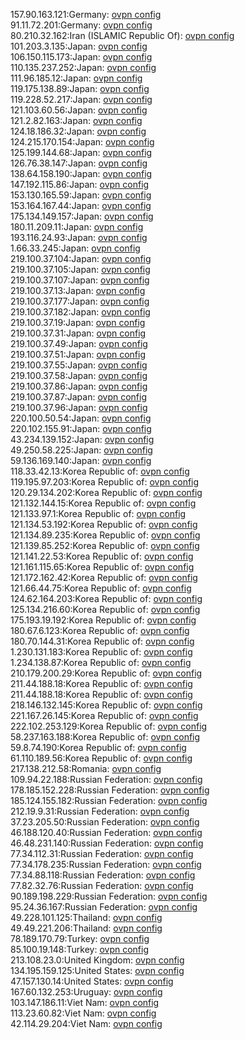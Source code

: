 157.90.163.121:Germany: [ovpn config](vpn/157_90_163_121.ovpn)  
91.11.72.201:Germany: [ovpn config](vpn/91_11_72_201.ovpn)  
80.210.32.162:Iran (ISLAMIC Republic Of): [ovpn config](vpn/80_210_32_162.ovpn)  
101.203.3.135:Japan: [ovpn config](vpn/101_203_3_135.ovpn)  
106.150.115.173:Japan: [ovpn config](vpn/106_150_115_173.ovpn)  
110.135.237.252:Japan: [ovpn config](vpn/110_135_237_252.ovpn)  
111.96.185.12:Japan: [ovpn config](vpn/111_96_185_12.ovpn)  
119.175.138.89:Japan: [ovpn config](vpn/119_175_138_89.ovpn)  
119.228.52.217:Japan: [ovpn config](vpn/119_228_52_217.ovpn)  
121.103.60.56:Japan: [ovpn config](vpn/121_103_60_56.ovpn)  
121.2.82.163:Japan: [ovpn config](vpn/121_2_82_163.ovpn)  
124.18.186.32:Japan: [ovpn config](vpn/124_18_186_32.ovpn)  
124.215.170.154:Japan: [ovpn config](vpn/124_215_170_154.ovpn)  
125.199.144.68:Japan: [ovpn config](vpn/125_199_144_68.ovpn)  
126.76.38.147:Japan: [ovpn config](vpn/126_76_38_147.ovpn)  
138.64.158.190:Japan: [ovpn config](vpn/138_64_158_190.ovpn)  
147.192.115.86:Japan: [ovpn config](vpn/147_192_115_86.ovpn)  
153.130.165.59:Japan: [ovpn config](vpn/153_130_165_59.ovpn)  
153.164.167.44:Japan: [ovpn config](vpn/153_164_167_44.ovpn)  
175.134.149.157:Japan: [ovpn config](vpn/175_134_149_157.ovpn)  
180.11.209.11:Japan: [ovpn config](vpn/180_11_209_11.ovpn)  
193.116.24.93:Japan: [ovpn config](vpn/193_116_24_93.ovpn)  
1.66.33.245:Japan: [ovpn config](vpn/1_66_33_245.ovpn)  
219.100.37.104:Japan: [ovpn config](vpn/219_100_37_104.ovpn)  
219.100.37.105:Japan: [ovpn config](vpn/219_100_37_105.ovpn)  
219.100.37.107:Japan: [ovpn config](vpn/219_100_37_107.ovpn)  
219.100.37.13:Japan: [ovpn config](vpn/219_100_37_13.ovpn)  
219.100.37.177:Japan: [ovpn config](vpn/219_100_37_177.ovpn)  
219.100.37.182:Japan: [ovpn config](vpn/219_100_37_182.ovpn)  
219.100.37.19:Japan: [ovpn config](vpn/219_100_37_19.ovpn)  
219.100.37.31:Japan: [ovpn config](vpn/219_100_37_31.ovpn)  
219.100.37.49:Japan: [ovpn config](vpn/219_100_37_49.ovpn)  
219.100.37.51:Japan: [ovpn config](vpn/219_100_37_51.ovpn)  
219.100.37.55:Japan: [ovpn config](vpn/219_100_37_55.ovpn)  
219.100.37.58:Japan: [ovpn config](vpn/219_100_37_58.ovpn)  
219.100.37.86:Japan: [ovpn config](vpn/219_100_37_86.ovpn)  
219.100.37.87:Japan: [ovpn config](vpn/219_100_37_87.ovpn)  
219.100.37.96:Japan: [ovpn config](vpn/219_100_37_96.ovpn)  
220.100.50.54:Japan: [ovpn config](vpn/220_100_50_54.ovpn)  
220.102.155.91:Japan: [ovpn config](vpn/220_102_155_91.ovpn)  
43.234.139.152:Japan: [ovpn config](vpn/43_234_139_152.ovpn)  
49.250.58.225:Japan: [ovpn config](vpn/49_250_58_225.ovpn)  
59.136.169.140:Japan: [ovpn config](vpn/59_136_169_140.ovpn)  
118.33.42.13:Korea Republic of: [ovpn config](vpn/118_33_42_13.ovpn)  
119.195.97.203:Korea Republic of: [ovpn config](vpn/119_195_97_203.ovpn)  
120.29.134.202:Korea Republic of: [ovpn config](vpn/120_29_134_202.ovpn)  
121.132.144.15:Korea Republic of: [ovpn config](vpn/121_132_144_15.ovpn)  
121.133.97.1:Korea Republic of: [ovpn config](vpn/121_133_97_1.ovpn)  
121.134.53.192:Korea Republic of: [ovpn config](vpn/121_134_53_192.ovpn)  
121.134.89.235:Korea Republic of: [ovpn config](vpn/121_134_89_235.ovpn)  
121.139.85.252:Korea Republic of: [ovpn config](vpn/121_139_85_252.ovpn)  
121.141.22.53:Korea Republic of: [ovpn config](vpn/121_141_22_53.ovpn)  
121.161.115.65:Korea Republic of: [ovpn config](vpn/121_161_115_65.ovpn)  
121.172.162.42:Korea Republic of: [ovpn config](vpn/121_172_162_42.ovpn)  
121.66.44.75:Korea Republic of: [ovpn config](vpn/121_66_44_75.ovpn)  
124.62.164.203:Korea Republic of: [ovpn config](vpn/124_62_164_203.ovpn)  
125.134.216.60:Korea Republic of: [ovpn config](vpn/125_134_216_60.ovpn)  
175.193.19.192:Korea Republic of: [ovpn config](vpn/175_193_19_192.ovpn)  
180.67.6.123:Korea Republic of: [ovpn config](vpn/180_67_6_123.ovpn)  
180.70.144.31:Korea Republic of: [ovpn config](vpn/180_70_144_31.ovpn)  
1.230.131.183:Korea Republic of: [ovpn config](vpn/1_230_131_183.ovpn)  
1.234.138.87:Korea Republic of: [ovpn config](vpn/1_234_138_87.ovpn)  
210.179.200.29:Korea Republic of: [ovpn config](vpn/210_179_200_29.ovpn)  
211.44.188.18:Korea Republic of: [ovpn config](vpn/211_44_188_18.ovpn)  
211.44.188.18:Korea Republic of: [ovpn config](vpn/211_44_188_18.ovpn)  
218.146.132.145:Korea Republic of: [ovpn config](vpn/218_146_132_145.ovpn)  
221.167.26.145:Korea Republic of: [ovpn config](vpn/221_167_26_145.ovpn)  
222.102.253.129:Korea Republic of: [ovpn config](vpn/222_102_253_129.ovpn)  
58.237.163.188:Korea Republic of: [ovpn config](vpn/58_237_163_188.ovpn)  
59.8.74.190:Korea Republic of: [ovpn config](vpn/59_8_74_190.ovpn)  
61.110.189.56:Korea Republic of: [ovpn config](vpn/61_110_189_56.ovpn)  
217.138.212.58:Romania: [ovpn config](vpn/217_138_212_58.ovpn)  
109.94.22.188:Russian Federation: [ovpn config](vpn/109_94_22_188.ovpn)  
178.185.152.228:Russian Federation: [ovpn config](vpn/178_185_152_228.ovpn)  
185.124.155.182:Russian Federation: [ovpn config](vpn/185_124_155_182.ovpn)  
212.19.9.31:Russian Federation: [ovpn config](vpn/212_19_9_31.ovpn)  
37.23.205.50:Russian Federation: [ovpn config](vpn/37_23_205_50.ovpn)  
46.188.120.40:Russian Federation: [ovpn config](vpn/46_188_120_40.ovpn)  
46.48.231.140:Russian Federation: [ovpn config](vpn/46_48_231_140.ovpn)  
77.34.112.31:Russian Federation: [ovpn config](vpn/77_34_112_31.ovpn)  
77.34.178.235:Russian Federation: [ovpn config](vpn/77_34_178_235.ovpn)  
77.34.88.118:Russian Federation: [ovpn config](vpn/77_34_88_118.ovpn)  
77.82.32.76:Russian Federation: [ovpn config](vpn/77_82_32_76.ovpn)  
90.189.198.229:Russian Federation: [ovpn config](vpn/90_189_198_229.ovpn)  
95.24.36.167:Russian Federation: [ovpn config](vpn/95_24_36_167.ovpn)  
49.228.101.125:Thailand: [ovpn config](vpn/49_228_101_125.ovpn)  
49.49.221.206:Thailand: [ovpn config](vpn/49_49_221_206.ovpn)  
78.189.170.79:Turkey: [ovpn config](vpn/78_189_170_79.ovpn)  
85.100.19.148:Turkey: [ovpn config](vpn/85_100_19_148.ovpn)  
213.108.23.0:United Kingdom: [ovpn config](vpn/213_108_23_0.ovpn)  
134.195.159.125:United States: [ovpn config](vpn/134_195_159_125.ovpn)  
47.157.130.14:United States: [ovpn config](vpn/47_157_130_14.ovpn)  
167.60.132.253:Uruguay: [ovpn config](vpn/167_60_132_253.ovpn)  
103.147.186.11:Viet Nam: [ovpn config](vpn/103_147_186_11.ovpn)  
113.23.60.82:Viet Nam: [ovpn config](vpn/113_23_60_82.ovpn)  
42.114.29.204:Viet Nam: [ovpn config](vpn/42_114_29_204.ovpn)  
